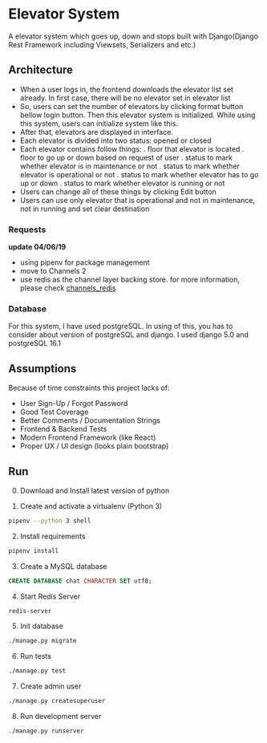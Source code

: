 # Elevator System  #

A elevator system which goes up, down and stops built with Django(Django Rest Framework including Viewsets, Serializers and etc.)

## Architecture ##
 - When a user logs in, the frontend downloads the elevator list set already. In first case, there will be no elevator set in elevator list
 - So, users can set the number of elevators by clicking format button bellow login button. Then this elevator system is initialized.
   While using this system, users can initialize system like this.
 - After that, elevators are displayed in interface.
 - Each elevator is divided into two status: opened or closed
 - Each elevator contains follow things:
   . floor that elevator is located
   . floor to go up or down based on request of user
   . status to mark whether elevator is in maintenance or not
   . status to mark whether elevator is operational or not
   . status to mark whether elevator has to go up or down
   . status to mark whether elevator is running or not
 - Users can change all of these things by clicking Edit button
 - Users can use only elevator that is operational and not in maintenance, not in running and set clear destination


### Requests ###


**update 04/06/19**

- using pipenv for package management
- move to Channels 2
- use redis as the channel layer backing store. for more information, please check [channels_redis](https://github.com/django/channels_redis)

### Database ###
For this system, I have used postgreSQL.
In using of this, you has to consider about version of postgreSQL and django. I used django 5.0 and postgreSQL 16.1

## Assumptions ##

Because of time constraints this project lacks of:

- User Sign-Up / Forgot Password
- Good Test Coverage
- Better Comments / Documentation Strings
- Frontend & Backend Tests
- Modern Frontend Framework (like React)
- Proper UX / UI design (looks plain bootstrap)

## Run ##

0. Download and Install latest version of python

1. Create and activate a virtualenv (Python 3)
```bash
pipenv --python 3 shell
```
2. Install requirements
```bash
pipenv install
```
3. Create a MySQL database
```sql
CREATE DATABASE chat CHARACTER SET utf8;
```
4. Start Redis Server
```bash
redis-server
```

5. Init database
```bash
./manage.py migrate
```
6. Run tests
```bash
./manage.py test
```

7. Create admin user
```bash
./manage.py createsuperuser
```

8. Run development server
```bash
./manage.py runserver
